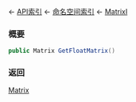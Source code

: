 ← [API索引](Api-Index) ← [命名空间索引](Namespace-Index) ← [MatrixI](VRageMath.MatrixI)

### 概要

```csharp
public Matrix GetFloatMatrix()
```

### 返回

[Matrix](VRageMath.Matrix)

